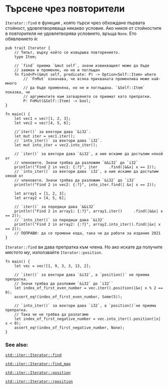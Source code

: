 # Търсене чрез повторители

`Iterator::find` е функция , която търси чрез обхождане първата стойност,
удовлетворяваща някакво условие. Ако никоя от стойностите в повторителя не
удовлетворява условието, връща `None`. Ето обявлението ѝ:

```rust,ignore
pub trait Iterator {
    // Типът, върху който се извършва повторението.
    type Item;

    // `find` приема `&mut self`, значи извикващият може да бъде
    // заеман и променян, но не и поглъщан
    fn find<P>(&mut self, predicate: P) -> Option<Self::Item> where
        // `FnMut` означава, че всяка прихваната променлива може най-много
        // да бъде променяна, но не и поглъщана. `&Self::Item` показва, че
        // аргументите към затварянето се приемат като препратки.
        P: FnMut(&Self::Item) -> bool;
}
```

```rust,editable
fn main() {
    let vec1 = vec![1, 2, 3];
    let vec2 = vec![4, 5, 6];

    //`iter()` за вектори дава `&i32`. 
    let mut iter = vec1.iter();
    // `into_iter()` за вектори дава `i32`.
    let mut into_iter = vec2.into_iter();

    // `iter()` за вектори дава `&i32`, а ние искаме да достъпим някой от
    // членовете. Значи трябва да разложим `&&i32` до `i32`
    println!("Find 2 in vec1: {:?}", iter     .find(|&&x| x == 2));
    // `into_iter()` за вектори дава `i32`, а ние искаме да достъпим някой от
    // членовете. Значи трябва да разложим `&i32` до `i32`
    println!("Find 2 in vec2: {:?}", into_iter.find(| &x| x == 2));

    let array1 = [1, 2, 3];
    let array2 = [4, 5, 6];

    // `iter()` за поредици дава `&&i32`
    println!("Find 2 in array1: {:?}", array1.iter()     .find(|&&x| x == 2));
    // `into_iter()` за поредици дава `&i32`
    println!("Find 2 in array2: {:?}", array2.into_iter().find(|&x| x == 2));
    // ПОПРАВИ: да се промени кода, така че да работи за издание 2021
}
```

`Iterator::find` ви дава препратка към члена. Но ако искате да получите
_мястото му_, използвайте `Iterator::position`.

```rust,editable
fn main() {
    let vec = vec![1, 9, 3, 3, 13, 2];

    // `iter()` за вектори дава `&i32`, а `position()` не приема препратка.
    // Значи трябва да разложим `&i32` до `i32``
    let index_of_first_even_number = vec.iter().position(|&x| x % 2 == 0);
    assert_eq!(index_of_first_even_number, Some(5));
    
    // `into_iter()` за вектори дава `i32`, а `position()`не приема препратка. 
    // Така че не трябва да разлагаме
    let index_of_first_negative_number = vec.into_iter().position(|x| x < 0);
    assert_eq!(index_of_first_negative_number, None);
}
```

### See also:

[`std::iter::Iterator::find`][find]

[`std::iter::Iterator::find_map`][find_map]

[`std::iter::Iterator::position`][position]

[`std::iter::Iterator::rposition`][rposition]

[find]: https://doc.rust-lang.org/std/iter/trait.Iterator.html#method.find
[find_map]: https://doc.rust-lang.org/std/iter/trait.Iterator.html#method.find_map
[position]: https://doc.rust-lang.org/std/iter/trait.Iterator.html#method.position
[rposition]: https://doc.rust-lang.org/std/iter/trait.Iterator.html#method.rposition
